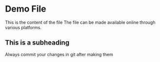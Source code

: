 # Demo File

This is the content of the file
The file can be made available online through various platforms.

## This is a subheading

Always commit your changes in git after making them
